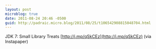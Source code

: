 ```yaml
---
layout: post
microblog: true
date: 2011-08-24 20:46 -0500
guid: http://padraic.micro.blog/2011/08/25/t106542908815048704.html
---
```

JDK 7: Small Library Treats [http://j.mp/qSkCEz](http://j.mp/qSkCEz) (via Instapaper)
